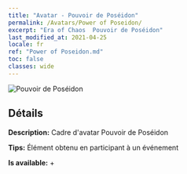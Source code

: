 ```yaml
---
title: "Avatar - Pouvoir de Poséidon"
permalink: /Avatars/Power of Poseidon/
excerpt: "Era of Chaos  Pouvoir de Poséidon"
last_modified_at: 2021-04-25
locale: fr
ref: "Power of Poseidon.md"
toc: false
classes: wide
---
```

 ![Pouvoir de Poséidon](/images/a/avatarFrame_82.png)

## Détails

 **Description:** Cadre d'avatar Pouvoir de Poséidon 

 **Tips:** Élément obtenu en participant à un événement 

 **Is available:**  + 

